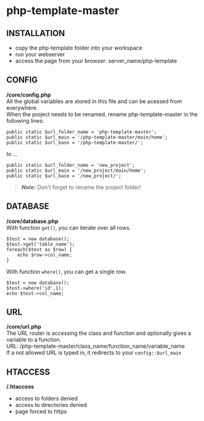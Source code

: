 # php-template-master

## INSTALLATION
* copy the php-template folder into your workspace
* run your webserver
* access the page from your browser: server_name/php-template

## CONFIG
**/core/config.php**<br />
All the global variables are stored in this file and can be acessed from everywhere.<br />
When the project needs to be renamed, rename php-template-master in the following lines:

    public static $url_folder_name = 'php-template-master';
    public static $url_main = '/php-template-master/main/home';
    public static $url_base = '/php-template-master/';

to ...

    public static $url_folder_name = 'new_project';
    public static $url_main = '/new_project/main/home';
    public static $url_base = '/new_project/';

> **_Note:_** Don't forget to rename the project folder!

## DATABASE
**/core/database.php**<br />
With function `get()`, you can iterate over all rows.

    $test = new database();
    $test->get('table_name');
    foreach($test as $row) {
        echo $row->col_name;
    }
    
With function `where()`, you can get a single row.

    $test = new database();
    $test->where('id',1); 
    echo $test->col_name;

## URL
**/core/url.php**<br />
The URL router is accessing the class and function and optionally gives a variable to a function.<br />
URL: /php-template-master/class_name/function_name/variable_name<br />
If a not allowed URL is typed in, it redirects to your `config::$url_main`<br />

## HTACCESS
**/.htaccess**<br />
* access to folders denied
* access to directories denied
* page forced to https